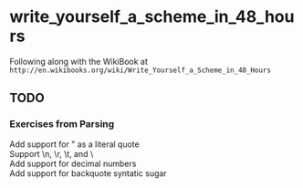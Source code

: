 # write_yourself_a_scheme_in_48_hours
Following along with the WikiBook at  
`http://en.wikibooks.org/wiki/Write_Yourself_a_Scheme_in_48_Hours`

## TODO
### Exercises from Parsing
Add support for \" as a literal quote  
Support \n, \r, \t, and \\  
Add support for decimal numbers  
Add support for backquote syntatic sugar  
